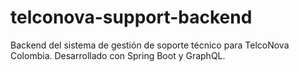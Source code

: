 # telconova-support-backend
Backend del sistema de gestión de soporte técnico para TelcoNova Colombia. Desarrollado con Spring Boot y GraphQL.
